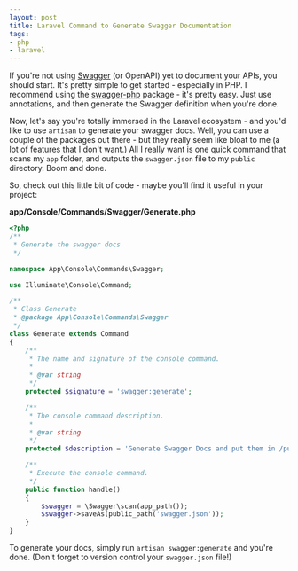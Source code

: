 ```yaml
---
layout: post
title: Laravel Command to Generate Swagger Documentation
tags:
- php
- laravel
---
```

If you're not using [Swagger](http://swagger.io/) (or OpenAPI) yet to document your APIs, you should start.  It's pretty simple to get started - especially in PHP.  I recommend using the [swagger-php](https://github.com/zircote/swagger-php) package - it's pretty easy.  Just use annotations, and then generate the Swagger definition when you're done.

Now, let's say you're totally immersed in the Laravel ecosystem - and you'd like to use `artisan` to generate your swagger docs.  Well, you can use a couple of the packages out there - but they really seem like bloat to me (a lot of features that I don't want.)  All I really want is one quick command that scans my `app` folder, and outputs the `swagger.json` file to my `public` directory.  Boom and done.

So, check out this little bit of code - maybe you'll find it useful in your project:

**app/Console/Commands/Swagger/Generate.php**  

```php
<?php
/**
 * Generate the swagger docs
 */

namespace App\Console\Commands\Swagger;

use Illuminate\Console\Command;

/**
 * Class Generate
 * @package App\Console\Commands\Swagger
 */
class Generate extends Command
{
    /**
     * The name and signature of the console command.
     *
     * @var string
     */
    protected $signature = 'swagger:generate';

    /**
     * The console command description.
     *
     * @var string
     */
    protected $description = 'Generate Swagger Docs and put them in /public';

    /**
     * Execute the console command.
     */
    public function handle()
    {
        $swagger = \Swagger\scan(app_path());
        $swagger->saveAs(public_path('swagger.json'));
    }
}
```

To generate your docs, simply run `artisan swagger:generate` and you're done. (Don't forget to version control your `swagger.json` file!)
